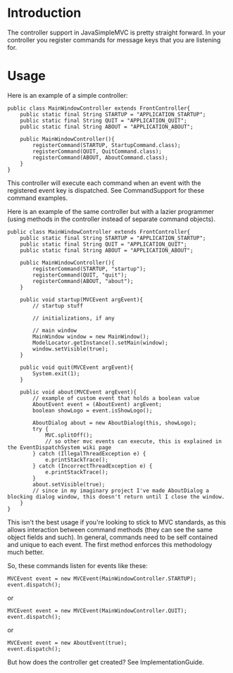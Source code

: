# Introduction #
The controller support in JavaSimpleMVC is pretty straight forward.  In your controller you register commands for message keys that you are listening for.

# Usage #
Here is an example of a simple controller:

```
public class MainWindowController extends FrontController{
	public static final String STARTUP = "APPLICATION_STARTUP";
	public static final String QUIT = "APPLICATION_QUIT";
	public static final String ABOUT = "APPLICATION_ABOUT";

	public MainWindowController(){
		registerCommand(STARTUP, StartupCommand.class);
		registerCommand(QUIT, QuitCommand.class);
		registerCommand(ABOUT, AboutCommand.class);
	}
}
```

This controller will execute each command when an event with the registered event key is dispatched.  See CommandSupport for these command examples.

Here is an example of the same controller but with a lazier programmer (using methods in the controller instead of separate command objects).

```
public class MainWindowController extends FrontController{
	public static final String STARTUP = "APPLICATION_STARTUP";
	public static final String QUIT = "APPLICATION_QUIT";
	public static final String ABOUT = "APPLICATION_ABOUT";

	public MainWindowController(){
		registerCommand(STARTUP, "startup");
		registerCommand(QUIT, "quit");
		registerCommand(ABOUT, "about");
	}

	public void startup(MVCEvent argEvent){
		// startup stuff

		// initializations, if any

		// main window
		MainWindow window = new MainWindow();
		ModelLocator.getInstance().setMain(window);
		window.setVisible(true);
	}

	public void quit(MVCEvent argEvent){
		System.exit(1);
	}

	public void about(MVCEvent argEvent){
		// example of custom event that holds a boolean value
		AboutEvent event = (AboutEvent) argEvent;
		boolean showLogo = event.isShowLogo();

		AboutDialog about = new AboutDialog(this, showLogo);
		try {
			MVC.splitOff();
			// so other mvc events can execute, this is explained in the EventDispatchSystem wiki page
		} catch (IllegalThreadException e) {
			e.printStackTrace();
		} catch (IncorrectThreadException e) {
			e.printStackTrace();
		}
		about.setVisible(true);
		// since in my imaginary project I've made AboutDialog a blocking dialog window, this doesn't return until I close the window.
	}
}
```

This isn't the best usage if you're looking to stick to MVC standards, as this allows interaction between command methods (they can see the same object fields and such).  In general, commands need to be self contained and unique to each event.  The first method  enforces this methodology much better.

So, these commands listen for events like these:
```
MVCEvent event = new MVCEvent(MainWindowController.STARTUP);
event.dispatch();
```
or
```
MVCEvent event = new MVCEvent(MainWindowController.QUIT);
event.dispatch();
```
or
```
MVCEvent event = new AboutEvent(true);
event.dispatch();
```

But how does the controller get created?  See ImplementationGuide.
